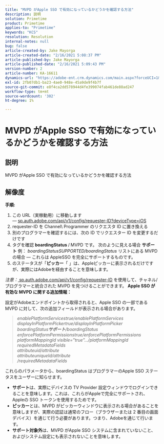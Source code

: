 ```yaml
---
title: "MVPD がApple SSO で有効になっているかどうかを確認する方法"
description: 説明
solution: Primetime
product: Primetime
applies-to: "Primetime"
keywords: "KCS"
resolution: Resolution
internal-notes: null
bug: false
article-created-by: Jake Mayorga
article-created-date: "2/16/2021 5:08:37 PM"
article-published-by: Jake Mayorga
article-published-date: "2/16/2021 5:09:43 PM"
version-number: 2
article-number: KA-16611
dynamics-url: "https://adobe-ent.crm.dynamics.com/main.aspx?forceUCI=1&pagetype=entityrecord&etn=knowledgearticle&id=4bf38297-7970-eb11-a812-00224809a536"
exl-id: 2fb07db1-ba23-4ae0-948e-45a9de9f4b7f
source-git-commit: e8f4ca2dd578944d4fe399074fab461de88ad247
workflow-type: tm+mt
source-wordcount: '302'
ht-degree: 1%

---
```


# MVPD がApple SSO で有効になっているかどうかを確認する方法

## 説明


MVPD がApple SSO で有効になっているかどうかを確認する方法


## 解像度

<b>手順:</b>
1. この URL（実稼動用）に移動します — [sp.auth.adobe.com/api/v1/config/requester-ID?deviceType=iOS](http://sp.auth.adobe.com/api/v1/config/ABC?deviceType=iOS)
2. requester-ID を Channel\ Programmer のリクエスタ ID に置き換える
3. 別のプログラマーを確認するには、次の ID でリクエスター ID を変更するだけです
4. タグを確認 <b>boardingStatus </b>/<b> </b>MVPD です。 次のように見える場合 <b>サポート</b> 例： *boardingStatusSUPPORTED/boardingStatus* リストにある MVPD の場合 — これらは AppleSSO を完全にサポートするものです。
5. のステータスが「<b>ピッカー</b>「 」は、Appleピッカーに表示されるだけですが、実際にはAdobeを経由することを意味します。


*注意：*[ sp.auth.adobe.com/api/v1/config/requester-ID](http://sp.auth.adobe.com/api/v1/config/ABC?deviceType=iOS) を使用して、チャネル/プログラマーと統合された MVPD を見つけることができます。  <b>Apple SSO が有効な MVPD に関する追加情報：</b>

設定がAdobeエンドポイントから取得されると、Apple SSO の一部である MVPD に対して、次の追加フィールドが表示される場合があります。


> *enablePlatformServicestrue/enablePlatformServices<br>displayInPlatformPickertrue/displayInPlatformPicker<br>boardingStatus<b>サポート</b>/boardingStatus<br>enforcePlatformPermissionstrue/enforcePlatformPermissions<br>platformMappingId visible=&quot;true&quot;.../platformMappingId<br>requiredMetadataFields<br>attributeuid/attribute<br>attributeuniqueId/attribute<br>/requiredMetadataFields*


これら&#x200B;のパラメータから、boardingStatus はプログラマ&#x200B;ーのApple SSO ステータスをユーザーに知らせます。

- <b>サポート</b>は、実際にデバイスの TV Provider 設定ウィンドウでログインできる&#x200B;ことを意味します。これは、これらがAppleで完全にサポートされ、Appleの SSO トークンを使用するためです。
- <b>ピッカー</b>と&#x200B;は、MVPD がピッカーウィンドウに表示される場合があることを意味しますが、実際の認証は通常のフロー（ブラウザーまたは 2 番目の画面デバイス）を通じて行う必要があります。つまり、Adobeを通じて行います。
- <b>サポート対象外</b>&#x200B;は、MVPD がApple SSO システムに含まれていないこと、およびシステム設定にも表示されないことを意味します。
